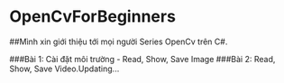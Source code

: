 # OpenCvForBeginners
##Mình xin giới thiệu tới mọi người Series OpenCv trên C#.

###Bài 1: Cài đặt môi trường - Read, Show, Save Image
###Bài 2: Read, Show, Save Video.Updating...
